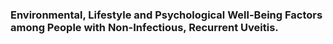 ### Environmental, Lifestyle and Psychological Well-Being Factors among People with Non-Infectious, Recurrent Uveitis.


